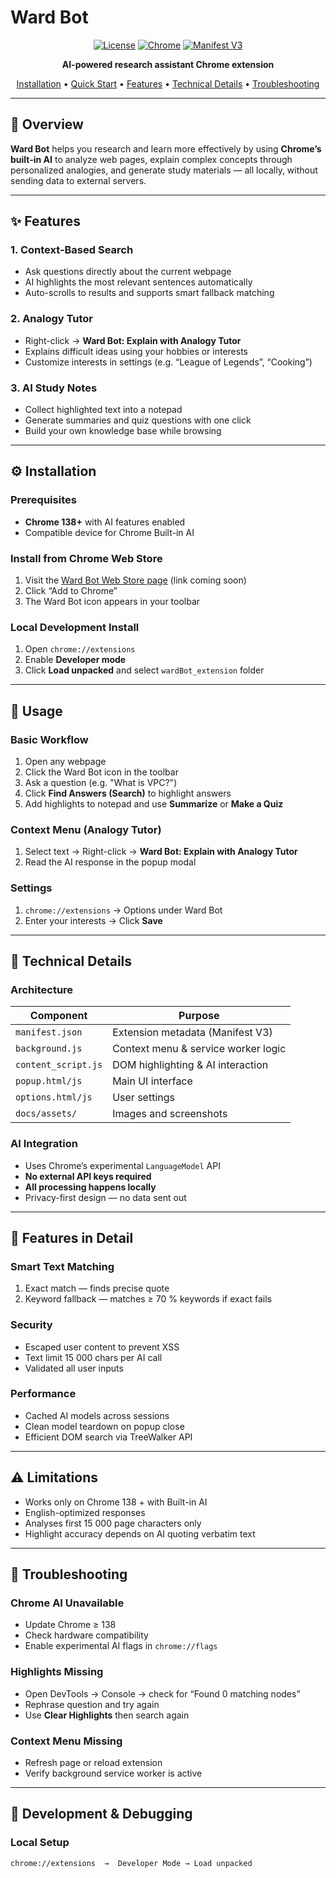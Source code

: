 # Ward Bot

<div align="center">

[![License](https://img.shields.io/github/license/gse06026/ward-bot.svg)](./LICENSE)
[![Chrome](https://img.shields.io/badge/Chrome-138%2B-blue.svg)](https://www.google.com/chrome/)
[![Manifest V3](https://img.shields.io/badge/Manifest-V3-orange.svg)]()

**AI-powered research assistant Chrome extension**

[Installation](#installation) • [Quick Start](#usage) • [Features](#features) • [Technical Details](#technical-details) • [Troubleshooting](#troubleshooting)

</div>

---

## 🧭 Overview

**Ward Bot** helps you research and learn more effectively by using **Chrome’s built-in AI** to analyze web pages, explain complex concepts through personalized analogies, and generate study materials — all locally, without sending data to external servers.

---

## ✨ Features

### 1. Context-Based Search

- Ask questions directly about the current webpage
- AI highlights the most relevant sentences automatically
- Auto-scrolls to results and supports smart fallback matching

### 2. Analogy Tutor

- Right-click → **Ward Bot: Explain with Analogy Tutor**
- Explains difficult ideas using your hobbies or interests
- Customize interests in settings (e.g. “League of Legends”, “Cooking”)

### 3. AI Study Notes

- Collect highlighted text into a notepad
- Generate summaries and quiz questions with one click
- Build your own knowledge base while browsing

---

## ⚙️ Installation

### Prerequisites

- **Chrome 138+** with AI features enabled
- Compatible device for Chrome Built-in AI

### Install from Chrome Web Store

1. Visit the [Ward Bot Web Store page](#) (link coming soon)
2. Click “Add to Chrome”
3. The Ward Bot icon appears in your toolbar

### Local Development Install

1. Open `chrome://extensions`
2. Enable **Developer mode**
3. Click **Load unpacked** and select `wardBot_extension` folder

---

## 🚀 Usage

### Basic Workflow

1. Open any webpage
2. Click the Ward Bot icon in the toolbar
3. Ask a question (e.g. "What is VPC?")
4. Click **Find Answers (Search)** to highlight answers
5. Add highlights to notepad and use **Summarize** or **Make a Quiz**

### Context Menu (Analogy Tutor)

1. Select text → Right-click → **Ward Bot: Explain with Analogy Tutor**
2. Read the AI response in the popup modal

### Settings

1. `chrome://extensions` → Options under Ward Bot
2. Enter your interests → Click **Save**

---

## 🧩 Technical Details

### Architecture

| Component           | Purpose                             |
| ------------------- | ----------------------------------- |
| `manifest.json`     | Extension metadata (Manifest V3)    |
| `background.js`     | Context menu & service worker logic |
| `content_script.js` | DOM highlighting & AI interaction   |
| `popup.html/js`     | Main UI interface                   |
| `options.html/js`   | User settings                       |
| `docs/assets/`      | Images and screenshots              |

### AI Integration

- Uses Chrome’s experimental `LanguageModel` API
- **No external API keys required**
- **All processing happens locally**
- Privacy-first design — no data sent out

---

## 🧠 Features in Detail

### Smart Text Matching

1. Exact match — finds precise quote
2. Keyword fallback — matches ≥ 70 % keywords if exact fails

### Security

- Escaped user content to prevent XSS
- Text limit 15 000 chars per AI call
- Validated all user inputs

### Performance

- Cached AI models across sessions
- Clean model teardown on popup close
- Efficient DOM search via TreeWalker API

---

## ⚠️ Limitations

- Works only on Chrome 138 + with Built-in AI
- English-optimized responses
- Analyses first 15 000 page characters only
- Highlight accuracy depends on AI quoting verbatim text

---

## 🧩 Troubleshooting

### Chrome AI Unavailable

- Update Chrome ≥ 138
- Check hardware compatibility
- Enable experimental AI flags in `chrome://flags`

### Highlights Missing

- Open DevTools → Console → check for “Found 0 matching nodes”
- Rephrase question and try again
- Use **Clear Highlights** then search again

### Context Menu Missing

- Refresh page or reload extension
- Verify background service worker is active

---

## 🧰 Development & Debugging

### Local Setup

```bash
chrome://extensions  →  Developer Mode → Load unpacked
```
